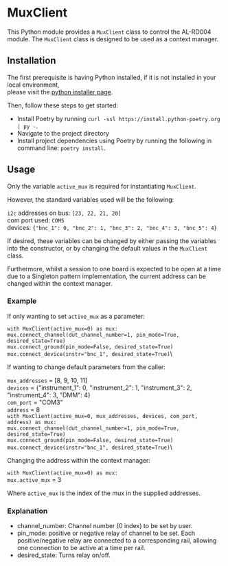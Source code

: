 
# MuxClient

This Python module provides a `MuxClient` class to control the AL-RD004 module. The `MuxClient` class is designed to be used as a context manager.
## Installation

The first prerequisite is having Python installed, if it is not installed in your local environment,\
please visit the [python installer page](https://www.python.org/downloads/).

Then, follow these steps to get started:

- Install Poetry by running `curl -ssl https://install.python-poetry.org | py -`.
- Navigate to the project directory
- Install project dependencies using Poetry by running the following in command line: `poetry install`.

## Usage
Only the variable `active_mux` is required for instantiating `MuxClient`.

However, the standard variables used will be the following:

`i2c` addresses on bus: `[23, 22, 21, 20]`\
com port used: `COM5`\
devices: `{"bnc_1": 0, "bnc_2": 1, "bnc_3": 2, "bnc_4": 3, "bnc_5": 4}`

If desired, these variables can be changed by either passing the variables into the constructor,
or by changing the default values in the `MuxClient` class.

Furthermore, whilst a session to one board is expected to be open at a time due to
a Singleton pattern implementation, the current address can be changed within the context 
manager. 

### Example
If only wanting to set `active_mux` as a parameter:

`with MuxClient(active_mux=0) as mux:`\
    `mux.connect_channel(dut_channel_number=1, pin_mode=True, desired_state=True)`\
    `mux.connect_ground(pin_mode=False, desired_state=True)`\
    `mux.connect_device(instr="bnc_1", desired_state=True)`\

If wanting to change default parameters from the caller:

`mux_addresses` = [8, 9, 10, 11]\
`devices` = {"instrument_1": 0, "instrument_2": 1, "instrument_3": 2, "instrument_4": 3, "DMM": 4}\
`com_port` = "COM3"\
`address` = 8\
`with MuxClient(active_mux=0, mux_addresses, devices, com_port, address) as mux:`\
    `mux.connect_channel(dut_channel_number=1, pin_mode=True, desired_state=True)`\
    `mux.connect_ground(pin_mode=False, desired_state=True)`\
    `mux.connect_device(instr="bnc_1", desired_state=True)`\

Changing the address within the context manager:

`with MuxClient(active_mux=0) as mux:`\
    `mux.active_mux` = 3

Where `active_mux` is the index of the mux in the supplied addresses.

### Explanation

- channel_number: Channel number (0 index) to be set by user.
- pin_mode: positive or negative relay of channel to be set.
Each positive/negative relay are connected to a corresponding rail, allowing one connection 
to be active at a time per rail.
- desired_state: Turns relay on/off.
